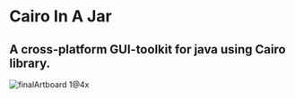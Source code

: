 # Cairo In A Jar
## A cross-platform GUI-toolkit for java using Cairo library.
![finalArtboard 1@4x](https://user-images.githubusercontent.com/27156342/178120697-08bbdb89-4fee-471d-81bd-7e79608606d5.png)


